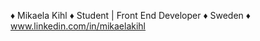 &diams; Mikaela Kihl
&diams; Student | Front End Developer
&diams; Sweden 
&diams; www.linkedin.com/in/mikaelakihl



<!---
mikaelakihl/mikaelakihl is a ✨ special ✨ repository because its `README.md` (this file) appears on your GitHub profile.
You can click the Preview link to take a look at your changes.
--->
